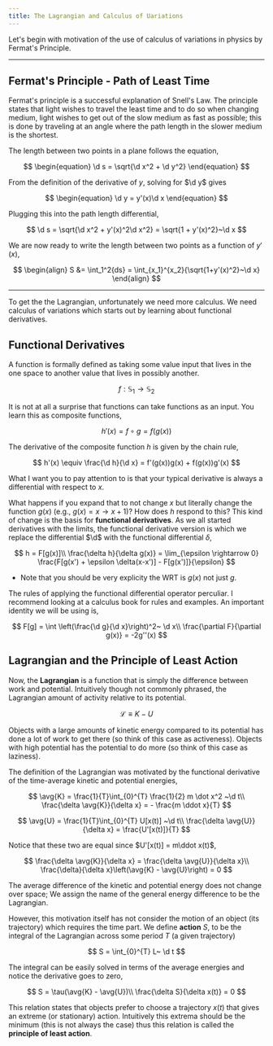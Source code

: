 ```yaml
---
title: The Lagrangian and Calculus of Uariations
---
```


Let's begin with motivation of the use of calculus of variations in physics by Fermat's Principle.

---

## Fermat's Principle - Path of Least Time

Fermat's principle is a successful explanation of Snell's Law. The principle states that light wishes to travel the least time and to do so when changing medium, light wishes to get out of the slow medium as fast as possible; this is done by traveling at an angle where the path length in the slower medium is the shortest.

The length between two points in a plane follows the equation,

$$
\begin{equation}
    \d s = \sqrt{\d x^2 + \d y^2}
\end{equation}
$$

From the definition of the derivative of $y$, solving for $\d y$ gives

$$
\begin{equation}
    \d y = y'(x)\d x
\end{equation}
$$

Plugging this into the path length differential,

$$
\d s = \sqrt{\d x^2 + y'(x)^2\d x^2} = \sqrt{1 + y'(x)^2}~\d x
$$

We are now ready to write the length between two points as a function of $y'(x)$,

$$ \begin{align}
    S &= \int_1^2{ds} = \int_{x_1}^{x_2}{\sqrt{1+y'(x)^2}~\d x}
\end{align} $$

---

To get the the Lagrangian, unfortunately we need more calculus. We need calculus of variations which starts out by learning about functional derivatives.

## Functional Derivatives

A function is formally defined as taking some value input that lives in the one space to another value that lives in possibly another.

$$
f: \mathbb S_1 \rightarrow \mathbb S_2
$$

It is not at all a surprise that functions can take functions as an input. You learn this as composite functions,

$$
h'(x) = f \circ g = f(g(x))
$$

The derivative of the composite function $h$ is given by the chain rule,

$$
h'(x) \equiv \frac{\d h}{\d x} = f'(g(x))g(x) + f(g(x))g'(x)
$$

What I want you to pay attention to is that your typical derivative is always a differential with respect to $x$.

What happens if you expand that to not change $x$ but literally change the function $g(x)$ (e.g., $g(x) = x \rightarrow x+1$)? How does $h$ respond to this? This kind of change is the basis for **functional derivatives**. As we all started derivatives with the limits, the functional derivative version is which we replace the differential $\d$ with the functional differential $\delta$,

$$
h = F[g(x)]\\
\frac{\delta h}{\delta g(x)} = \lim_{\epsilon \rightarrow 0} \frac{F[g(x') + \epsilon \delta(x-x')] - F[g(x')]}{\epsilon}
$$

* Note that you should be very explicity the WRT is $g(x)$ not just $g$.

The rules of applying the functional differential operator perculiar. I recommend looking at a calculus book for rules and examples. An important identity we will be using is,

$$
F[g] = \int \left(\frac{\d g}{\d x}\right)^2~ \d x\\
\frac{\partial F}{\partial g(x)} = -2g''(x)
$$

## Lagrangian and the Principle of Least Action

Now, the **Lagrangian** is a function that is simply the difference between work and potential. Intuitively though not commonly phrased, the Lagrangian amount of activity relative to its potential.

$$
\mathcal L \equiv K - U
$$

Objects with a large amounts of kinetic energy compared to its potential has done a lot of work to get there (so think of this case as activeness). Objects with high potential has the potential to do more (so think of this case as laziness).

The definition of the Lagrangian was motivated by the functional derivative of the time-average kinetic and potential energies,

$$
\avg{K} = \frac{1}{T}\int_{0}^{T} \frac{1}{2} m \dot x^2 ~\d t\\
\frac{\delta \avg{K}}{\delta x} = - \frac{m \ddot x}{T}
$$

$$
\avg{U} = \frac{1}{T}\int_{0}^{T} U[x(t)] ~\d t\\
\frac{\delta \avg{U}}{\delta x} = \frac{U'[x(t)]}{T}
$$

Notice that these two are equal since $U'[x(t)] = m\ddot x(t)$,

$$
\frac{\delta \avg{K}}{\delta x} = \frac{\delta \avg{U}}{\delta x}\\
\frac{\delta}{\delta x}\left(\avg{K} - \avg{U}\right) = 0
$$

The average difference of the kinetic and potential energy does not change over space; We assign the name of the general energy difference to be the Lagrangian.

However, this motivation itself has not consider the motion of an object (its trajectory) which requires the time part. We define **action** $S$, to be the integral of the Lagrangian across some period $T$ (a given trajectory)

$$
S = \int_{0}^{T} L~ \d t
$$

The integral can be easily solved in terms of the average energies and notice the derivative goes to zero,

$$
S = \tau(\avg{K} - \avg{U})\\
\frac{\delta S}{\delta x(t)} = 0
$$

This relation states that objects prefer to choose a trajectory $x(t)$ that gives an extreme (or stationary) action. Intuitively this extrema should be the minimum (this is not always the case) thus this relation is called the **principle of least action**.